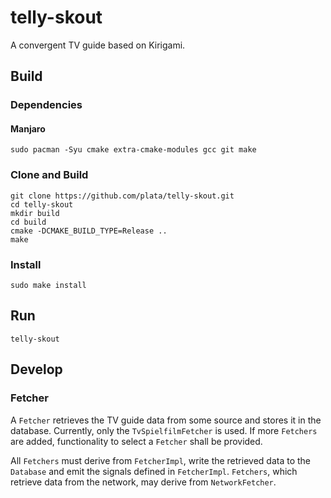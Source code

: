 # telly-skout
A convergent TV guide based on Kirigami.

## Build
### Dependencies
#### Manjaro
```
sudo pacman -Syu cmake extra-cmake-modules gcc git make
```

### Clone and Build
```
git clone https://github.com/plata/telly-skout.git
cd telly-skout
mkdir build
cd build
cmake -DCMAKE_BUILD_TYPE=Release ..
make
```

### Install
```
sudo make install
```

## Run
```
telly-skout
```

## Develop
### Fetcher
A `Fetcher` retrieves the TV guide data from some source and stores it in the database. Currently, only the `TvSpielfilmFetcher` is used. If more `Fetchers` are added, functionality to select a `Fetcher` shall be provided.

All `Fetchers` must derive from `FetcherImpl`, write the retrieved data to the `Database` and emit the signals defined in `FetcherImpl`. `Fetchers`, which retrieve data from the network, may derive from `NetworkFetcher`.

